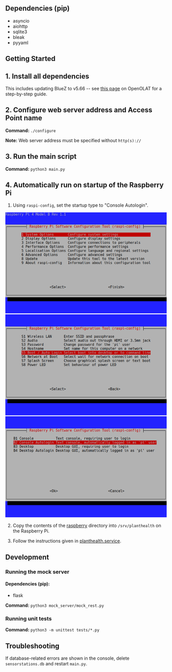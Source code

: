 ## Dependencies (pip)

- asyncio
- aiohttp
- sqlite3
- bleak
- pyyaml

## Getting Started

## 1. Install all dependencies

This includes updating BlueZ to v5.66 -- see [this page](https://lms.uibk.ac.at/auth/RepositoryEntry/5380538521/CourseNode/107744866999913) on OpenOLAT for a step-by-step guide.

## 2. Configure web server address and Access Point name

**Command:** `./configure`

**Note:** Web server address must be specified without `http(s)://`

## 3. Run the main script

**Command:** `python3 main.py`

## 4. Automatically run on startup of the Raspberry Pi
1. Using `raspi-config`, set the startup type to "Console Autologin".

![raspi-config - 1 (System Options)](images/boot-tty-1.png)
![raspi-config - S5 (Boot / Auto Login)](images/boot-tty-2.png)
![raspi-config - B2 (Console Autologin)](images/boot-tty-3.png)

2. Copy the contents of the [raspberry](raspberry) directory into `/srv/planthealth` on the Raspberry Pi.

3. Follow the instructions given in [planthealth.service](planthealth.service).

## Development

### Running the mock server

#### Dependencies (pip):

- flask

**Command:** `python3 mock_server/mock_rest.py`

### Running unit tests

**Command:** `python3 -m unittest tests/*.py`

## Troubleshooting

If database-related errors are shown in the console, delete `sensorstations.db` and restart `main.py`.

